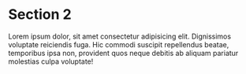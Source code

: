 # Section 2

Lorem ipsum dolor, sit amet consectetur adipisicing elit. Dignissimos voluptate reiciendis fuga. Hic commodi suscipit repellendus beatae, temporibus ipsa non, provident quos neque debitis ab aliquam pariatur molestias culpa voluptate!
